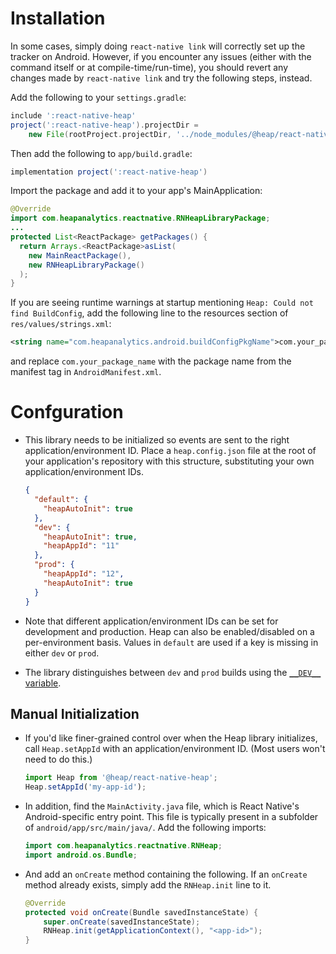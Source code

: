 # Installation

In some cases, simply doing `react-native link` will correctly set up the tracker on Android.
However, if you encounter any issues (either with the command itself or at compile-time/run-time),
you should revert any changes made by `react-native link` and try the following steps, instead.

Add the following to your `settings.gradle`:

  ```groovy
  include ':react-native-heap'
  project(':react-native-heap').projectDir =
      new File(rootProject.projectDir, '../node_modules/@heap/react-native-heap/android')
  ```

Then add the following to `app/build.gradle`:

  ```groovy
  implementation project(':react-native-heap')
  ```

Import the package and add it to your app's MainApplication:

  ```java
  @Override
  import com.heapanalytics.reactnative.RNHeapLibraryPackage;
  ...
  protected List<ReactPackage> getPackages() {
    return Arrays.<ReactPackage>asList(
      new MainReactPackage(),
      new RNHeapLibraryPackage()
    );
  }
  ```

If you are seeing runtime warnings at startup mentioning `Heap: Could not find BuildConfig`, add the
following line to the resources section of `res/values/strings.xml`:

  ```xml
  <string name="com.heapanalytics.android.buildConfigPkgName">com.your_package_name</string>
  ```

and replace `com.your_package_name` with the package name from the manifest tag in `AndroidManifest.xml`.

# Confguration

- This library needs to be initialized so events are sent to the right application/environment ID. 
Place a `heap.config.json` file at the root of your application's repository with this structure, substituting your own application/environment IDs.

  ```json
  {
    "default": {
      "heapAutoInit": true
    },
    "dev": {
      "heapAutoInit": true,
      "heapAppId": "11"
    },
    "prod": {
      "heapAppId": "12",
      "heapAutoInit": true
    }
  }
  ```

- Note that different application/environment IDs can be set for development and production. Heap can also be enabled/disabled on a per-environment basis. Values in `default` are used if a key is missing in either `dev` or `prod`.

- The library distinguishes between `dev` and `prod` builds using the [`__DEV__` variable](https://facebook.github.io/react-native/docs/javascript-environment#polyfills).

## Manual Initialization

- If you'd like finer-grained control over when the Heap library initializes, call `Heap.setAppId` with an application/environment ID. (Most users won't need to do this.)

  ```javascript
  import Heap from '@heap/react-native-heap';
  Heap.setAppId('my-app-id');
  ```

- In addition, find the `MainActivity.java` file, which is React Native's Android-specific entry point. This file is typically present in a subfolder of `android/app/src/main/java/`. Add the following imports:

  ```java
  import com.heapanalytics.reactnative.RNHeap;
  import android.os.Bundle;
  ```

- And add an `onCreate` method containing the following. If an `onCreate` method already exists, simply add the `RNHeap.init` line to it.

  ```java
  @Override
  protected void onCreate(Bundle savedInstanceState) {
      super.onCreate(savedInstanceState);
      RNHeap.init(getApplicationContext(), "<app-id>");
  }
  ```